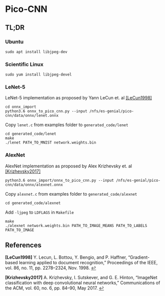# Pico-CNN

## TL;DR
### Ubuntu
```{bash}
sudo apt install libjpeg-dev
```

### Scientific Linux
```{bash}
sudo yum install libjpeg-devel
```

### LeNet-5
LeNet-5 implementation as proposed by Yann LeCun et. al <a id="cit_LeCun1998">[[LeCun1998]](#LeCun1998)</a>
```{bash}
cd onnx_import
python3.6 onnx_to_pico_cnn.py --input /nfs/es-genial/pico-cnn/data/onnx/lenet.onnx
```
Copy `lenet.c` from examples folder to `generated_code/lenet`
```{bash}
cd generated_code/lenet
make
./lenet PATH_TO_MNIST network.weights.bin
```

### AlexNet
AlexNet implementation as proposed by Alex Krizhevsky et. al <a id="cit_Krizhevsky2017">[[Krizhevsky2017]](#Krizhevsky2017)</a>
```{bash}
python3.6 onnx_import/onnx_to_pico_cnn.py --input /nfs/es-genial/pico-cnn/data/onnx/alexnet.onnx
```
Copy `alexnet.c` from examples folder to `generated_code/alexnet`
```{bash}
cd generated_code/alexnet
```
Add `-ljpeg` to `LDFLAGS` in `Makefile`
```{bash}
make
./alexnet network.weights.bin PATH_TO_IMAGE_MEANS PATH_TO_LABELS PATH_TO_IMAGE
```

## References
<b id="LeCun1998">[LeCun1998]</b> Y. Lecun, L. Bottou, Y. Bengio, and P. Haffner, “Gradient-based learning applied to document recognition,” Proceedings of the IEEE, vol. 86, no. 11, pp. 2278–2324, Nov. 1998. [↩](#cit_LeCun1998)

<b id="Krizhevsky2017">[Krizhevsky2017]</b>  A. Krizhevsky, I. Sutskever, and G. E. Hinton, “ImageNet classification with deep convolutional neural networks,” Communications of the ACM, vol. 60, no. 6, pp. 84–90, May 2017. [↩](#cit_Krizhevsky2017)

